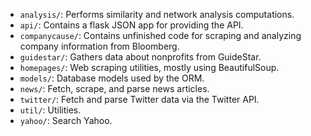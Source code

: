 - `analysis/`: Performs similarity and network analysis computations.
- `api/`: Contains a flask JSON app for providing the API.
- `companycause/`: Contains unfinished code for scraping and analyzing company information from Bloomberg.
- `guidestar/`: Gathers data about nonprofits from GuideStar.
- `homepages/`: Web scraping utilities, mostly using BeautifulSoup.
- `models/`: Database models used by the ORM.
- `news/`: Fetch, scrape, and parse news articles.
- `twitter/`: Fetch and parse Twitter data via the Twitter API.
- `util/`: Utilities.
- `yahoo/`: Search Yahoo.
